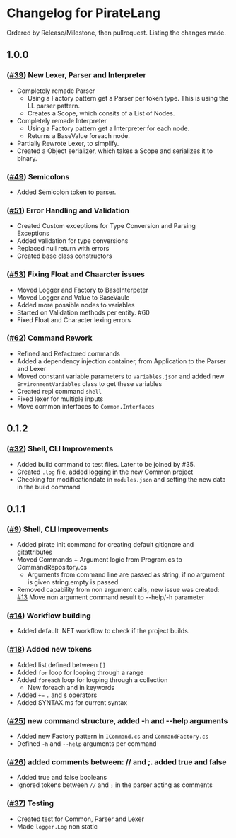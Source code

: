 # Changelog for PirateLang
Ordered by Release/Milestone, then pullrequest. Listing the changes made.

## 1.0.0

### ([#39](https://github.com/joerivanarkel/PirateLang/pull/39)) New Lexer, Parser and Interpreter<br>
- Completely remade Parser
    - Using a Factory pattern get a Parser per token type. This is using the LL parser pattern.
    - Creates a Scope, which consits of a List of Nodes.
- Completely remade Interpreter
    - Using a Factory pattern get a Interpreter for each node.
    - Returns a BaseValue foreach node.
- Partially Rewrote Lexer, to simplify.
- Created a Object serializer, which takes a Scope and serializes it to binary.

### ([#49](https://github.com/joerivanarkel/PirateLang/pull/49)) Semicolons<br>
- Added Semicolon token to parser.

### ([#51](https://github.com/joerivanarkel/PirateLang/pull/51)) Error Handling and Validation<br>
- Created Custom exceptions for Type Conversion and Parsing Exceptions
- Added validation for type conversions
- Replaced null return with errors
- Created base class constructors

### ([#53](https://github.com/joerivanarkel/PirateLang/pull/53)) Fixing Float and Chaarcter issues<br>
- Moved Logger and Factory to BaseInterpeter
- Moved Logger and Value to BaseVaule
- Added more possible nodes to variables
- Started on Validation methods per entity. #60 
- Fixed Float and Character lexing errors

### ([#62](https://github.com/joerivanarkel/PirateLang/pull/62)) Command Rework<br>
- Refined and Refactored commands
- Added a dependency injection container, from Application to the Parser and Lexer
- Moved constant variable parameters to `variables.json` and added new `EnvironmentVariables` class to get these variables
- Created repl command `shell`
- Fixed lexer for multiple inputs
- Move common interfaces to `Common.Interfaces`

## 0.1.2
### ([#32](https://github.com/joerivanarkel/PirateLang/pull/32)) Shell, CLI Improvements<br>
- Added build command to test files. Later to be joined by #35.
- Created `.log` file, added logging in the new Common project
- Checking for modificationdate in `modules.json` and setting the new data in the build command

## 0.1.1
### ([#9](https://github.com/joerivanarkel/PirateLang/pull/9)) Shell, CLI Improvements<br>
- Added pirate init command for creating default gitignore and gitattributes
- Moved Commands + Argument logic from Program.cs to CommandRepository.cs
  - Arguments from command line are passed as string, if no argument is given string.empty is passed
- Removed capability from non argument calls, new issue was created: [#13](https://github.com/joerivanarkel/PirateLang/issues/13) Move non argument command result to --help/-h parameter 

### ([#14](https://github.com/joerivanarkel/PirateLang/pull/14)) Workflow building<br>
- Added default .NET workflow to check if the project builds.

### ([#18](https://github.com/joerivanarkel/PirateLang/pull/18)) Added new tokens<br>
- Added list defined between `[]`
- Added `for` loop for looping through a range
- Added `foreach` loop for looping through a collection
    - New foreach and in keywords
- Added `+=` `.` and `$` operators
- Added SYNTAX.ms for current syntax

### ([#25](https://github.com/joerivanarkel/PirateLang/pull/25)) new command structure, added -h and --help arguments<br>
- Added new Factory pattern in `ICommand.cs` and `CommandFactory.cs`
- Defined `-h` and `--help` arguments per command

### ([#26](https://github.com/joerivanarkel/PirateLang/pull/26)) added comments between: // and ;. added true and false<br>
- Added true and false booleans
- Ignored tokens between `//` and `;` in the parser acting as comments


### ([#37](https://github.com/joerivanarkel/PirateLang/pull/37)) Testing<br>
- Created test for Common, Parser and Lexer
- Made `logger.Log` non static
